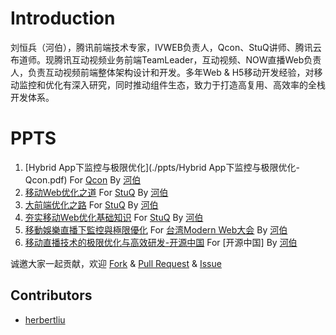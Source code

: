 # Introduction

刘恒兵（河伯），腾讯前端技术专家，IVWEB负责人，Qcon、StuQ讲师、腾讯云布道师。现腾讯互动视频业务前端TeamLeader，互动视频、NOW直播Web负责人，负责互动视频前端整体架构设计和开发。多年Web & H5移动开发经验，对移动监控和优化有深入研究，同时推动组件生态，致力于打造高复用、高效率的全栈开发体系。

# PPTS

1. [Hybrid App下监控与极限优化](./ppts/Hybrid App下监控与极限优化-Qcon.pdf) For [Qcon](http://2015.qconshanghai.com/speakers/201931) By [河伯](https://github.com/herbertliu)
2. [移动Web优化之道](./ppts/移动Web优化之道-StuQ.pdf) For [StuQ](http://www.stuq.org/course/lecturers) By [河伯](https://github.com/herbertliu)
3. [大前端优化之路](./ppts/大前端优化之路-StuQ.pdf) For [StuQ](http://www.stuq.org/course/lecturers) By [河伯](https://github.com/herbertliu)
4. [夯实移动Web优化基础知识](./ppts/夯实移动Web优化基础知识-StuQ.pdf) For [StuQ](http://www.stuq.org/course/lecturers) By [河伯](https://github.com/herbertliu)
5. [移動娛樂直播下監控與極限優化](./ppts/移动娱乐直播下监控与极限优化-ModernWeb.pdf) For [台湾Modern Web大会](http://modernweb.tw/speaker.html#s1036) By [河伯](https://github.com/herbertliu)
6. [移动直播技术的极限优化与高效研发-开源中国](./ppts/移动直播技术的极限优化与高效研发-开源中国.pdf) For [开源中国] By [河伯](https://github.com/herbertliu)




诚邀大家一起贡献，欢迎 [Fork](https://github.com/herbertliu/sharing/fork) & [Pull Request](https://github.com/herbertliu/sharing/pulls) & [Issue](https://github.com/herbertliu/sharing/issues)

## Contributors

+   [herbertliu](https://github.com/herbertliu)


